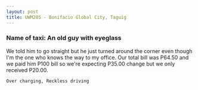 ```yaml
---
layout: post
title: UWM205 - Bonifacio Global City, Taguig
---
```


### Name of taxi: An old guy with eyeglass

We told him to go straight but he just turned around the corner even though I'm the one who knows the way to my office. Our total bill was P64.50 and we paid him P100 bill so we're expecting P35.00 change but we only received P20.00.

```Over charging, Reckless driving```
